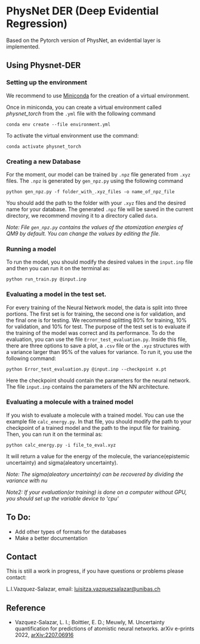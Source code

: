 # PhysNet DER (Deep Evidential Regression)
Based on the Pytorch version of PhysNet, an evidential layer is implemented. 

## Using Physnet-DER
### Setting up the environment

We recommend to use [ Miniconda](https://docs.conda.io/projects/conda/en/latest/user-guide/install/download.html) for the creation of a virtual environment. 

Once in miniconda, you can create a virtual environment called *physnet_torch* from the `.yml` file with the following command

``` 
conda env create --file environment.yml
```
 
To activate the virtual environment use the command:

```
conda activate physnet_torch
```

### Creating a new Database

For the moment, our model can be trained by `.npz` file generated from `.xyz` files. The `.npz` is generated by `gen_npz.py` using the following command

```
python gen_npz.py -f folder_with_.xyz_files -o name_of_npz_file
```
You should add the path to the folder with your `.xyz` files and the desired name for your database. 
The generated `.npz` file will be saved in the current directory, we recommend moving it to a directory called `data`.

*Note: File `gen_npz.py` contains the values of the atomization energies of QM9 by default. You can change the values by editing the file.*


### Running a model

To run the model, you should modify the desired values in the `input.inp` file and then you can run it on the terminal as:

```
python run_train.py @input.inp
```

### Evaluating a model in the test set.

For every training of the Neural Network model, the data is split into three portions. The first set is for training, the second one is for validation, and the final one is for testing. We recommend splitting 80% for training, 10% for validation, and 10% for test. The purpose of the test set
is to evaluate if the training of the model was correct and its performance. To do the evaluation, you can use the file `Error_test_evaluation.py`.
Inside this file, there are three options to save a plot, a `.csv` file or the `.xyz` structures with a variance larger than 
95% of the values for variance. To run it, you use the following command:

```
python Error_test_evaluation.py @input.inp --checkpoint x.pt
```

Here the checkpoint should contain the parameters for the neural network. The file `input.inp` contains the parameters of the
NN architecture.

### Evaluating a molecule with a trained model

If you wish to evaluate a molecule with a trained model. You can use the example file `calc_energy.py`. 
In that file, you should modify the path to your checkpoint of a trained model and the path to the input file for training.
Then, you can run it on the terminal as:

```
python calc_energy.py -i file_to_eval.xyz
```
It will return a value for the energy of the molecule, the variance(epistemic uncertainty) and sigma(aleatory uncertainty).

*Note: The sigma(aleatory uncertainty) can be recovered by dividing the variance with nu*

*Note2: If your evaluation(or training) is done on a computer without GPU, you should set up the variable device to 'cpu'*

## To Do:

- Add other types of formats for the databases
- Make a better documentation

## Contact

This is still a work in progress, if you have questions or problems please contact:

L.I.Vazquez-Salazar, email: luisitza.vazquezsalazar@unibas.ch

## Reference

- Vazquez-Salazar, L. I.; Boittier, E. D.; Meuwly, M. Uncertainty quantification for
predictions of atomistic neural networks. arXiv e-prints 2022, [arXiv:2207.06916](https://arxiv.org/abs/2207.06916)
